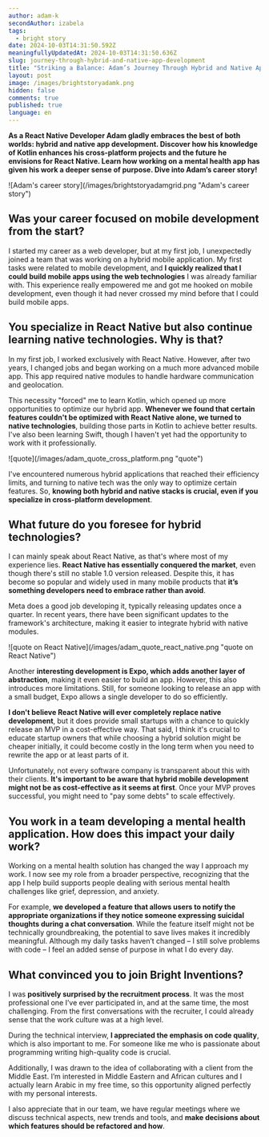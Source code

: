 ```yaml
---
author: adam-k
secondAuthor: izabela
tags:
  - bright story
date: 2024-10-03T14:31:50.592Z
meaningfullyUpdatedAt: 2024-10-03T14:31:50.636Z
slug: journey-through-hybrid-and-native-app-development
title: "Striking a Balance: Adam’s Journey Through Hybrid and Native App Development"
layout: post
image: /images/brightstoryadamk.png
hidden: false
comments: true
published: true
language: en
---
```

**As a React Native Developer Adam gladly embraces the best of both worlds: hybrid and native app development. Discover how his knowledge of Kotlin enhances his cross-platform projects and the future he envisions for React Native. Learn how working on a mental health app has given his work a deeper sense of purpose. Dive into Adam’s career story!**

<div className="image">![Adam's career story](/images/brightstoryadamgrid.png "Adam's career story")</div>

## Was your career focused on mobile development from the start?

I started my career as a web developer, but at my first job, I unexpectedly joined a team that was working on a hybrid mobile application. My first tasks were related to mobile development, and **I quickly realized that I could build mobile apps using the web technologies** I was already familiar with. This experience really empowered me and got me hooked on mobile development, even though it had never crossed my mind before that I could build mobile apps.

## You specialize in React Native but also continue learning native technologies. Why is that?

In my first job, I worked exclusively with React Native. However, after two years, I changed jobs and began working on a much more advanced mobile app. This app required native modules to handle hardware communication and geolocation. 

This necessity "forced" me to learn Kotlin, which opened up more opportunities to optimize our hybrid app. **Whenever we found that certain features couldn't be optimized with React Native alone, we turned to native technologies**, building those parts in Kotlin to achieve better results. I've also been learning Swift, though I haven't yet had the opportunity to work with it professionally. 

<div className="image">![quote](/images/adam_quote_cross_platform.png "quote")</div>

I've encountered numerous hybrid applications that reached their efficiency limits, and turning to native tech was the only way to optimize certain features. So, **knowing both hybrid and native stacks is crucial, even if you specialize in cross-platform development**.

## What future do you foresee for hybrid technologies?

I can mainly speak about React Native, as that's where most of my experience lies. **React Native has essentially conquered the market**, even though there's still no stable 1.0 version released. Despite this, it has become so popular and widely used in many mobile products that **it’s something developers need to embrace rather than avoid**. 

Meta does a good job developing it, typically releasing updates once a quarter. In recent years, there have been significant updates to the framework's architecture, making it easier to integrate hybrid with native modules.

<div className="image">![quote on React Native](/images/adam_quote_react_native.png "quote on React Native")</div>

Another **interesting development is Expo, which adds another layer of abstraction**, making it even easier to build an app. However, this also introduces more limitations. Still, for someone looking to release an app with a small budget, Expo allows a single developer to do so efficiently.

**I don't believe React Native will ever completely replace native development**, but it does provide small startups with a chance to quickly release an MVP in a cost-effective way. That said, I think it's crucial to educate startup owners that while choosing a hybrid solution might be cheaper initially, it could become costly in the long term when you need to rewrite the app or at least parts of it. 

Unfortunately, not every software company is transparent about this with their clients. **It's important to be aware that hybrid mobile development might not be as cost-effective as it seems at first**. Once your MVP proves successful, you might need to "pay some debts" to scale effectively.

## You work in a team developing a mental health application. How does this impact your daily work?

Working on a mental health solution has changed the way I approach my work. I now see my role from a broader perspective, recognizing that the app I help build supports people dealing with serious mental health challenges like grief, depression, and anxiety. 

For example, **we developed a feature that allows users to notify the appropriate organizations if they notice someone expressing suicidal thoughts during a chat conversation**. While the feature itself might not be technically groundbreaking, the potential to save lives makes it incredibly meaningful. Although my daily tasks haven’t changed – I still solve problems with code – I feel an added sense of purpose in what I do every day.

## What convinced you to join Bright Inventions?

I was **positively surprised by the recruitment process**. It was the most professional one I’ve ever participated in, and at the same time, the most challenging. From the first conversations with the recruiter, I could already sense that the work culture was at a high level. 

During the technical interview, **I appreciated the emphasis on code quality**, which is also important to me. For someone like me who is passionate about programming writing high-quality code is crucial.

Additionally, I was drawn to the idea of collaborating with a client from the Middle East. I’m interested in Middle Eastern and African cultures and I actually learn Arabic in my free time, so this opportunity aligned perfectly with my personal interests.

I also appreciate that in our team, we have regular meetings where we discuss technical aspects, new trends and tools, and **make decisions about which features should be refactored and how**.